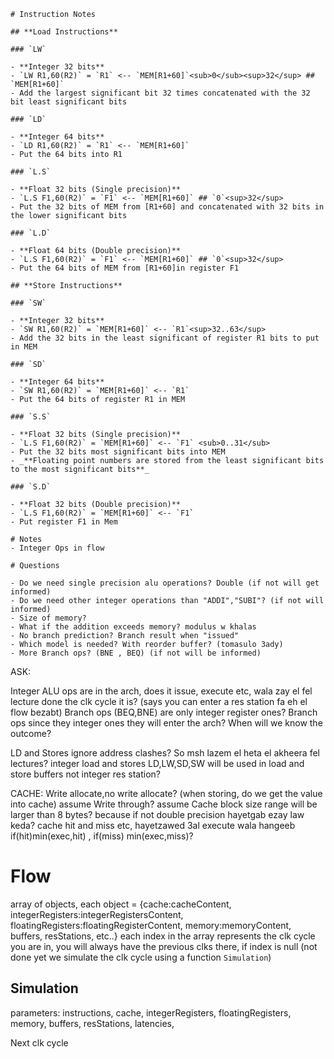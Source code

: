     # Instruction Notes

    ## **Load Instructions**

    ### `LW`

    - **Integer 32 bits**
    - `LW R1,60(R2)` = `R1` <-- `MEM[R1+60]`<sub>0</sub><sup>32</sup> ## `MEM[R1+60]`
    - Add the largest significant bit 32 times concatenated with the 32 bit least significant bits

    ### `LD`

    - **Integer 64 bits**
    - `LD R1,60(R2)` = `R1` <-- `MEM[R1+60]`
    - Put the 64 bits into R1

    ### `L.S`

    - **Float 32 bits (Single precision)**
    - `L.S F1,60(R2)` = `F1` <-- `MEM[R1+60]` ## `0`<sup>32</sup>
    - Put the 32 bits of MEM from [R1+60] and concatenated with 32 bits in the lower significant bits

    ### `L.D`

    - **Float 64 bits (Double precision)**
    - `L.S F1,60(R2)` = `F1` <-- `MEM[R1+60]` ## `0`<sup>32</sup>
    - Put the 64 bits of MEM from [R1+60]in register F1

    ## **Store Instructions**

    ### `SW`

    - **Integer 32 bits**
    - `SW R1,60(R2)` = `MEM[R1+60]` <-- `R1`<sup>32..63</sup>
    - Add the 32 bits in the least significant of register R1 bits to put in MEM

    ### `SD`

    - **Integer 64 bits**
    - `SW R1,60(R2)` = `MEM[R1+60]` <-- `R1`
    - Put the 64 bits of register R1 in MEM

    ### `S.S`

    - **Float 32 bits (Single precision)**
    - `L.S F1,60(R2)` = `MEM[R1+60]` <-- `F1` <sub>0..31</sub>
    - Put the 32 bits most significant bits into MEM
    - _**Floating point numbers are stored from the least significant bits to the most significant bits**_

    ### `S.D`

    - **Float 32 bits (Double precision)**
    - `L.S F1,60(R2)` = `MEM[R1+60]` <-- `F1`
    - Put register F1 in Mem

    # Notes
    - Integer Ops in flow

    # Questions

    - Do we need single precision alu operations? Double (if not will get informed)
    - Do we need other integer operations than "ADDI","SUBI"? (if not will informed)
    - Size of memory?
    - What if the addition exceeds memory? modulus w khalas
    - No branch prediction? Branch result when "issued"
    - Which model is needed? With reorder buffer? (tomasulo 3ady)
    - More Branch ops? (BNE , BEQ) (if not will be informed)

ASK:

Integer ALU ops are in the arch, does it issue, execute etc, wala zay el fel lecture done the clk cycle it is? (says you can enter a res station fa eh el flow bezabt)
Branch ops (BEQ,BNE) are only integer register ones?
Branch ops since they integer ones they will enter the arch?
When will we know the outcome?

LD and Stores ignore address clashes? So msh lazem el heta el akheera fel lectures?
integer load and stores LD,LW,SD,SW will be used in load and store buffers not integer res station?

CACHE:
Write allocate,no write allocate? (when storing, do we get the value into cache)
assume Write through?
assume Cache block size range will be larger than 8 bytes? because if not double precision hayetgab ezay law keda?
cache hit and miss etc, hayetzawed 3al execute wala hangeeb if(hit)min(exec,hit) , if(miss) min(exec,miss)?

# Flow

array of objects, each object = {cache:cacheContent, integerRegisters:integerRegistersContent, floatingRegisters:floatingRegisterContent, memory:memoryContent, buffers, resStations, etc..}
each index in the array represents the clk cycle you are in, you will always have the previous clks there, if index is null (not done yet we simulate the clk cycle using a function `Simulation`)

## Simulation

parameters:
instructions,
cache,
integerRegisters,
floatingRegisters,
memory,
buffers,
resStations,
latencies,

Next clk cycle
